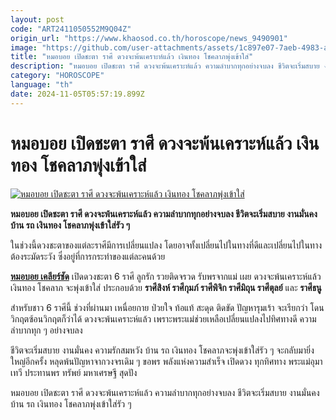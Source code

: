 ```yaml
---
layout: post
code: "ART2411050552M9Q04Z"
origin_url: "https://www.khaosod.co.th/horoscope/news_9490901"
image: "https://github.com/user-attachments/assets/1c897e07-7aeb-4983-a9ae-b37f0eb101c2"
title: "หมอบอย เปิดชะตา ราศี ดวงจะพ้นเคราะห์แล้ว เงินทอง โชคลาภพุ่งเข้าใส่"
description: "หมอบอย เปิดชะตา ราศี ดวงจะพ้นเคราะห์แล้ว ความลำบากทุกอย่างจบลง ชีวิตจะเริ่มสบาย งานมั่นคง บ้าน รถ เงินทอง โชคลาภพุ่งเข้าใส่รัว ๆ "
category: "HOROSCOPE"
language: "th"
date: 2024-11-05T05:57:19.899Z
---
```


# หมอบอย เปิดชะตา ราศี ดวงจะพ้นเคราะห์แล้ว เงินทอง โชคลาภพุ่งเข้าใส่

[![หมอบอย เปิดชะตา ราศี ดวงจะพ้นเคราะห์แล้ว เงินทอง โชคลาภพุ่งเข้าใส่](https://www.khaosod.co.th/wpapp/uploads/2024/11/zodiac.jpg "หมอบอย เปิดชะตา ราศี ดวงจะพ้นเคราะห์แล้ว เงินทอง โชคลาภพุ่งเข้าใส่")](https://www.khaosod.co.th/wpapp/uploads/2024/11/zodiac.jpg)

**หมอบอย เปิดชะตา ราศี ดวงจะพ้นเคราะห์แล้ว ความลำบากทุกอย่างจบลง ชีวิตจะเริ่มสบาย งานมั่นคง บ้าน รถ เงินทอง โชคลาภพุ่งเข้าใส่รัว ๆ**

ในช่วงนี้ดวงชะตาของแต่ละราศีมีการเปลี่ยนแปลง โดยอาจทั้งเปลี่ยนไปในทางที่ดีและเปลี่ยนไปในทางต้องระมัดระวัง ซึ่งอยู่ที่การกระทำของแต่ละคนด้วย

[**หมอบอย เคลียร์ชัด**](https://www.facebook.com/profile.php?id=100057221688922) เปิดดวงชะตา 6 ราศี ลูกรัก รวยติดจรวด รับพรจากแม่ เผย ดวงจะพ้นเคราะห์แล้ว เงินทอง โชคลาภ จะพุ่งเข้าใส่ ประกอบด้วย **ราศีสิงห์ ราศีกุมภ์ ราศีพิจิก ราศีมิถุน ราศีตุลย์** และ **ราศีธนู**

สำหรับชาว 6 ราศีนี้ ช่วงที่ผ่านมา เหนื่อยกาย ป่วยใจ ท้อแท้ สะดุด ติดขัด ปัญหารุมเร้า จะเรียกว่า โดนวิกฤตซ้อนวิกฤตก็ว่าได้ ดวงจะพ้นเคราะห์แล้ว เพราะพระแม่ช่วยเหลือเปลี่ยนแปลงไปทิศทางดี ความลำบากทุก ๆ อย่างจบลง

ชีวิตจะเริ่มสบาย งานมั่นคง ความรักสมหวัง บ้าน รถ เงินทอง โชคลาภจะพุ่งเข้าใส่รัว ๆ จะกลับมายิ่งใหญ่อีกครั้ง หลุดพ้นปัญหาจากวงจรเดิม ๆ ขอพร พลังแห่งความสำเร็จ เปิดดวง ทุกทิศทาง พระแม่อุมาเทวี ประทานพร ทรัพย์ มหาเศรษฐี สุดปัง

หมอบอย เปิดชะตา ราศี ดวงจะพ้นเคราะห์แล้ว ความลำบากทุกอย่างจบลง ชีวิตจะเริ่มสบาย งานมั่นคง บ้าน รถ เงินทอง โชคลาภพุ่งเข้าใส่รัว ๆ